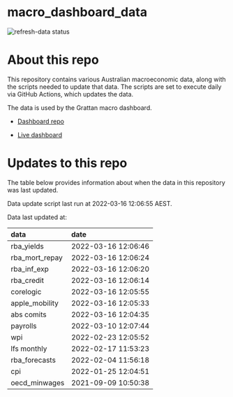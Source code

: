 
<!-- README.md is generated from README.Rmd. Please edit that file -->

# macro\_dashboard\_data

<!-- badges: start -->

![refresh-data
status](https://github.com/grattan/macro_dashboard_data/workflows/refresh-data/badge.svg)

<!-- badges: end -->

# About this repo

This repository contains various Australian macroeconomic data, along
with the scripts needed to update that data. The scripts are set to
execute daily via GitHub Actions, which updates the data.

The data is used by the Grattan macro dashboard.

  - [Dashboard repo](https://github.com/grattan/macrodashboard)

  - [Live dashboard](https://mattcowgill.shinyapps.io/macrodashboard/)

# Updates to this repo

The table below provides information about when the data in this
repository was last updated.

Data update script last run at 2022-03-16 12:06:55 AEST.

Data last updated at:

| data             | date                |
| :--------------- | :------------------ |
| rba\_yields      | 2022-03-16 12:06:46 |
| rba\_mort\_repay | 2022-03-16 12:06:24 |
| rba\_inf\_exp    | 2022-03-16 12:06:20 |
| rba\_credit      | 2022-03-16 12:06:14 |
| corelogic        | 2022-03-16 12:05:55 |
| apple\_mobility  | 2022-03-16 12:05:33 |
| abs comits       | 2022-03-16 12:04:35 |
| payrolls         | 2022-03-10 12:07:44 |
| wpi              | 2022-02-23 12:05:52 |
| lfs monthly      | 2022-02-17 11:53:23 |
| rba\_forecasts   | 2022-02-04 11:56:18 |
| cpi              | 2022-01-25 12:04:51 |
| oecd\_minwages   | 2021-09-09 10:50:38 |
